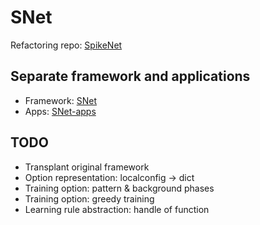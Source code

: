 # SNet

Refactoring repo: [SpikeNet](https://github.com/Nuullll/SNet)

## Separate framework and applications

* Framework: [SNet](https://github.com/Nuullll/SNet)
* Apps: [SNet-apps](https://github.com/Nuullll/SNet-apps)

## TODO

* Transplant original framework
* Option representation: localconfig -> dict
* Training option: pattern & background phases
* Training option: greedy training
* Learning rule abstraction: handle of function
